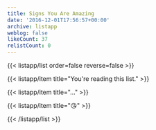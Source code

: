 ```yaml
---
title: Signs You Are Amazing
date: '2016-12-01T17:56:57+00:00'
archive: listapp
weblog: false
likeCount: 37
relistCount: 0
---
```



{{< listapp/list order=false reverse=false >}}

   {{< listapp/item title="You're reading this list." >}}

   {{< listapp/item title="..." >}}

   {{< listapp/item title="😘" >}}

{{< /listapp/list >}}
